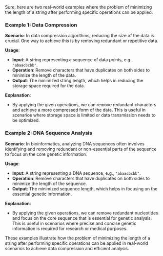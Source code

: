 Sure, here are two real-world examples where the problem of minimizing the length of a string after performing specific operations can be applied:

### Example 1: Data Compression
**Scenario**: In data compression algorithms, reducing the size of the data is crucial. One way to achieve this is by removing redundant or repetitive data.

**Usage**:
- **Input**: A string representing a sequence of data points, e.g., `"abaacbcbb"`.
- **Operation**: Remove characters that have duplicates on both sides to minimize the length of the data.
- **Output**: The minimized string length, which helps in reducing the storage space required for the data.

**Explanation**:
- By applying the given operations, we can remove redundant characters and achieve a more compressed form of the data. This is useful in scenarios where storage space is limited or data transmission needs to be optimized.

### Example 2: DNA Sequence Analysis
**Scenario**: In bioinformatics, analyzing DNA sequences often involves identifying and removing redundant or non-essential parts of the sequence to focus on the core genetic information.

**Usage**:
- **Input**: A string representing a DNA sequence, e.g., `"abaacbcbb"`.
- **Operation**: Remove characters that have duplicates on both sides to minimize the length of the sequence.
- **Output**: The minimized sequence length, which helps in focusing on the essential genetic information.

**Explanation**:
- By applying the given operations, we can remove redundant nucleotides and focus on the core sequence that is essential for genetic analysis. This is useful in scenarios where precise and concise genetic information is required for research or medical purposes.

These examples illustrate how the problem of minimizing the length of a string after performing specific operations can be applied in real-world scenarios to achieve data compression and efficient analysis.

